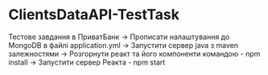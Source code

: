 # ClientsDataAPI-TestTask
Тестове завдання в ПриватБанк
 -> Прописати налаштування до MongoDB в файлі application.yml
 -> Запустити сервер java з maven залежностями 
 -> Розгорнути реакт та його компоненти командою - npm install
 -> Запустити сервер Реакта - npm start

